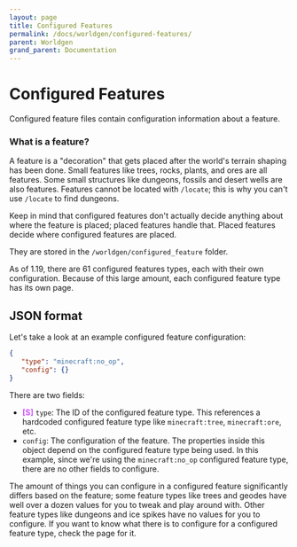 ```yaml
---
layout: page
title: Configured Features
permalink: /docs/worldgen/configured-features/
parent: Worldgen
grand_parent: Documentation
---
```


<style>
re {color:#FF6F6F;font-weight:bold}
or {color:#FEC856;font-weight:bold}
ye {color:#FBFF55;font-weight:bold}
gr {color:#00E61D;font-weight:bold}
bl {color:#5573FF;font-weight:bold}
pu {color:#CE52FE;font-weight:bold}
</style>

# Configured Features

Configured feature files contain configuration information about a feature. 

### What is a feature?

A feature is a "decoration" that gets placed after the world's terrain shaping has been done. Small features like trees, rocks, plants, and ores are all features. Some small structures like dungeons, fossils and desert wells are also features. Features cannot be located with `/locate`; this is why you can't use `/locate` to find dungeons.

Keep in mind that configured features don't actually decide anything about where the feature is placed; placed features handle that. Placed features decide where configured features are placed.

They are stored in the `/worldgen/configured_feature` folder.

As of 1.19, there are 61 configured features types, each with their own configuration. Because of this large amount, each configured feature type has its own page.

## JSON format

Let's take a look at an example configured feature configuration:
```json
{
   "type": "minecraft:no_op",
   "config": {}
}
```

There are two fields:

* ‌<pu>[S]</pu> `type`: The ID of the configured feature type. This references a hardcoded configured feature type like `minecraft:tree`, `minecraft:ore`, etc.
* `config`: The configuration of the feature. The properties inside this object depend on the configured feature type being used. In this example, since we're using the `minecraft:no_op` configured feature type, there are no other fields to configure.

The amount of things you can configure in a configured feature significantly differs based on the feature; some feature types like trees and geodes have well over a dozen values for you to tweak and play around with. Other feature types like dungeons and ice spikes have no values for you to configure. If you want to know what there is to configure for a configured feature type, check the page for it.